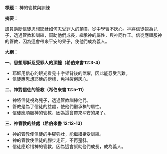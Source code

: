 **標題：** 神的管教與訓練

**摘要：**

講員勉勵信徒思想耶穌如何忍受罪人的頂撞，從中學習不灰心。神將信徒視為兒子，透過管教和訓練，幫助他們成長，繼承神的屬性，與神同作王。信徒應順服神的管教，因為這會帶來平安的果子，使他們成為義人。

**大綱：**

**一、思想耶穌忍受罪人的頂撞（希伯來書 12:3-4）**
* 耶穌用信心的眼光看見十字架背後的榮耀，因此能忍受苦難。
* 信徒應思想耶穌的榜樣，免得疲倦灰心。

**二、神對信徒的管教（希伯來書 12:5-11）**
* 神將信徒視為兒子，透過管教訓練他們。
* 管教是為了信徒的益處，使他們繼承神的屬性。
* 信徒應順服神的管教，因為這會帶來平安的果子。

**三、神管教的益處（希伯來書 12:12-13）**
* 神的管教使信徒的手腳強壯，能繼續接受訓練。
* 神的管教使信徒的腳步走正，不再歪斜。
* 信徒應珍惜神的管教，因為這會幫助他們成長，成為義人。